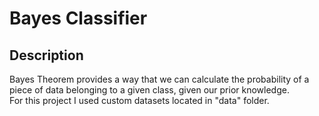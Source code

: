 # Bayes Classifier
## Description
Bayes Theorem provides a way that we can calculate the probability of a piece of data belonging to a given class, given our prior knowledge.  
For this project I used custom datasets located in "data" folder.
